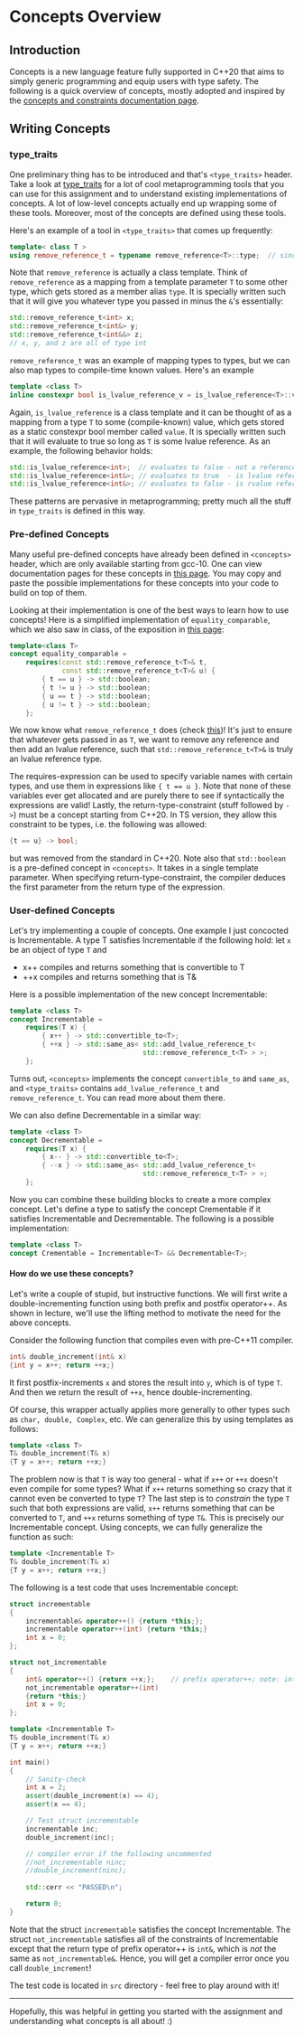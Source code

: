 # Concepts Overview 

## Introduction

Concepts is a new language feature fully supported in C++20
that aims to simply generic programming and equip users with type safety.
The following is a quick overview of concepts, mostly adopted and inspired by the [concepts and constraints documentation page](https://en.cppreference.com/w/cpp/language/constraints).

## Writing Concepts

### type_traits

One preliminary thing has to be introduced and that's `<type_traits>` header.
Take a look at [type_traits](https://en.cppreference.com/w/cpp/header/type_traits) 
for a lot of cool metaprogramming tools that you can use for this assignment 
and to understand existing implementations of concepts.
A lot of low-level concepts actually end up wrapping some of these tools.
Moreover, most of the concepts are defined using these tools.

Here's an example of a tool in `<type_traits>` that comes up frequently:
```cpp
template< class T >
using remove_reference_t = typename remove_reference<T>::type;  // since C++14
```

Note that `remove_reference` is actually a class template. 
Think of `remove_reference` as a mapping from a template parameter `T` to some other type,
which gets stored as a member alias `type`.
It is specially written such that it will give you whatever type you passed in 
minus the `&`'s essentially:
```cpp
std::remove_reference_t<int> x; 
std::remove_reference_t<int&> y; 
std::remove_reference_t<int&&> z;
// x, y, and z are all of type int
```

`remove_reference_t` was an example of mapping types to types, but we can also map types to compile-time known values. Here's an example 
```cpp
template <class T>
inline constexpr bool is_lvalue_reference_v = is_lvalue_reference<T>::value; // since C++17
```

Again, `is_lvalue_reference` is a class template and it can be thought of as a mapping
from a type `T` to some (compile-known) value, which gets stored as a static constexpr bool member
called `value`.
It is specially written such that it will evaluate to true so long as `T` is some lvalue reference.
As an example, the following behavior holds:
```cpp
std::is_lvalue_reference<int>;  // evaluates to false - not a reference type
std::is_lvalue_reference<int&>; // evaluates to true  - is lvalue reference type
std::is_lvalue_reference<int&>; // evaluates to false - is rvalue reference type
```

These patterns are pervasive in metaprogramming; pretty much all the stuff in `type_traits` is defined in this way.

### Pre-defined Concepts 

Many useful pre-defined concepts have already been defined in `<concepts>` header,
which are only available starting from gcc-10.
One can view documentation pages for these concepts in [this page](https://en.cppreference.com/w/cpp/header/concepts).
You may copy and paste the possible implementations for these concepts into your code to build on top of them.

Looking at their implementation is one of the best ways to learn how to use concepts!
Here is a simplified implementation of `equality_comparable`, which we also saw in class, of the exposition in [this page](https://en.cppreference.com/w/cpp/concepts/equality_comparable):
```cpp
template<class T>
concept equality_comparable = 
    requires(const std::remove_reference_t<T>& t,
             const std::remove_reference_t<T>& u) {
        { t == u } -> std::boolean;
        { t != u } -> std::boolean;
        { u == t } -> std::boolean;
        { u != t } -> std::boolean;
    };
```

We now know what `remove_reference_t` does (check [this](#type_traits))!
It's just to ensure that whatever gets passed in as `T`, 
we want to remove any reference and then add an lvalue reference, 
such that `std::remove_reference_t<T>&` is truly an lvalue reference type.

The requires-expression can be used to specify variable names with certain types,
and use them in expressions like `{ t == u }`.
Note that none of these variables ever get allocated and are purely there to see if
syntactically the expressions are valid!
Lastly, the return-type-constraint (stuff followed by `->`) must be a concept starting from C++20.
In TS version, they allow this constraint to be types, i.e. the following was allowed:
```cpp
{t == u} -> bool;
```
but was removed from the standard in C++20.
Note also that `std::boolean` is a pre-defined concept in `<concepts>`.
It takes in a single template parameter.
When specifying return-type-constraint, the compiler deduces the first parameter from the return type of the expression.

### User-defined Concepts

Let's try implementing a couple of concepts.
One example I just concocted is Incrementable.
A type T satisfies Incrementable if the following hold:
let `x` be an object of type `T` and 
- x++ compiles and returns something that is convertible to T
- ++x compiles and returns something that is T&

Here is a possible implementation of the new concept Incrementable:
```cpp
template <class T>
concept Incrementable = 
    requires(T x) {
        { x++ } -> std::convertible_to<T>;
        { ++x } -> std::same_as< std::add_lvalue_reference_t<
                                 std::remove_reference_t<T> > >;
    };
```

Turns out, `<concepts>` implements the concept `convertible_to` and `same_as`,
and `<type_traits>` contains `add_lvalue_reference_t` and `remove_reference_t`.
You can read more about them there.

We can also define Decrementable in a similar way:
```cpp
template <class T>
concept Decrementable = 
    requires(T x) {
        { x-- } -> std::convertible_to<T>;
        { --x } -> std::same_as< std::add_lvalue_reference_t<
                                 std::remove_reference_t<T> > >;
    };
```

Now you can combine these building blocks to create a more complex concept.
Let's define a type to satisfy the concept Crementable if it satisfies Incrementable
and Decrementable.
The following is a possible implementation:
```cpp
template <class T>
concept Crementable = Incrementable<T> && Decrementable<T>;
```

#### How do we use these concepts?

Let's write a couple of stupid, but instructive functions.
We will first write a double-incrementing function using both prefix and postfix operator++.
As shown in lecture, we'll use the lifting method to motivate the need for the above concepts.

Consider the following function that compiles even with pre-C++11 compiler.
```cpp
int& double_increment(int& x) 
{int y = x++; return ++x;}
```
It first postfix-increments `x` and stores the result into `y`, which is of type `T`.
And then we return the result of `++x`, hence double-incrementing.

Of course, this wrapper actually applies more generally to other types such as `char, double, Complex`, etc.
We can generalize this by using templates as follows:
```cpp
template <class T>
T& double_increment(T& x)
{T y = x++; return ++x;}
```

The problem now is that `T` is way too general - 
what if `x++` or `++x` doesn't even compile for some types?
What if `x++` returns something so crazy that it cannot even be converted to type `T`?
The last step is to _constrain_ the type `T` such that both expressions are valid,
`x++` returns something that can be converted to `T`,
and `++x` returns something of type `T&`.
This is precisely our Incrementable concept.
Using concepts, we can fully generalize the function as such:

```cpp
template <Incrementable T>
T& double_increment(T& x)
{T y = x++; return ++x;}
```

The following is a test code that uses Incrementable concept:
```cpp
struct incrementable
{
    incrementable& operator++() {return *this;}; 
    incrementable operator++(int) {return *this;} 
    int x = 0;
};

struct not_incrementable
{
    int& operator++() {return ++x;};    // prefix operator++; note: int& not same as not_incrementable&
    not_incrementable operator++(int) 
    {return *this;} 
    int x = 0;
};

template <Incrementable T>
T& double_increment(T& x)
{T y = x++; return ++x;}

int main()
{
    // Sanity-check
    int x = 2;
    assert(double_increment(x) == 4);
    assert(x == 4);

    // Test struct incrementable 
    incrementable inc;
    double_increment(inc);

    // compiler error if the following uncommented
    //not_incrementable ninc;
    //double_increment(ninc);
    
    std::cerr << "PASSED\n";

    return 0;
}
```

Note that the struct `incrementable` satisfies the concept Incrementable.
The struct `not_incrementable` satisfies all of the constraints of Incrementable except that
the return type of prefix operator++ is `int&`, which is _not_ the same as `not_incrementable&`.
Hence, you will get a compiler error once you call `double_increment`!

The test code is located in `src` directory - feel free to play around with it!

----

Hopefully, this was helpful in getting you started with the assignment and understanding what concepts is all about! :)
